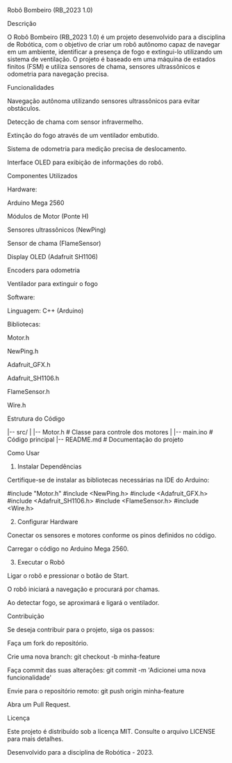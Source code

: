 Robô Bombeiro (RB_2023 1.0)

Descrição

O Robô Bombeiro (RB_2023 1.0) é um projeto desenvolvido para a disciplina de Robótica, com o objetivo de criar um robô autônomo capaz de navegar em um ambiente, identificar a presença de fogo e extingui-lo utilizando um sistema de ventilação. O projeto é baseado em uma máquina de estados finitos (FSM) e utiliza sensores de chama, sensores ultrassônicos e odometria para navegação precisa.

Funcionalidades

Navegação autônoma utilizando sensores ultrassônicos para evitar obstáculos.

Detecção de chama com sensor infravermelho.

Extinção do fogo através de um ventilador embutido.

Sistema de odometria para medição precisa de deslocamento.

Interface OLED para exibição de informações do robô.

Componentes Utilizados

Hardware:

Arduino Mega 2560

Módulos de Motor (Ponte H)

Sensores ultrassônicos (NewPing)

Sensor de chama (FlameSensor)

Display OLED (Adafruit SH1106)

Encoders para odometria

Ventilador para extinguir o fogo

Software:

Linguagem: C++ (Arduino)

Bibliotecas:

Motor.h

NewPing.h

Adafruit_GFX.h

Adafruit_SH1106.h

FlameSensor.h

Wire.h

Estrutura do Código

|-- src/
|   |-- Motor.h      # Classe para controle dos motores
|   |-- main.ino     # Código principal
|-- README.md       # Documentação do projeto

Como Usar

1. Instalar Dependências

Certifique-se de instalar as bibliotecas necessárias na IDE do Arduino:

#include "Motor.h"
#include <NewPing.h>
#include <Adafruit_GFX.h>
#include <Adafruit_SH1106.h>
#include <FlameSensor.h>
#include <Wire.h>

2. Configurar Hardware

Conectar os sensores e motores conforme os pinos definidos no código.

Carregar o código no Arduino Mega 2560.

3. Executar o Robô

Ligar o robô e pressionar o botão de Start.

O robô iniciará a navegação e procurará por chamas.

Ao detectar fogo, se aproximará e ligará o ventilador.

Contribuição

Se deseja contribuir para o projeto, siga os passos:

Faça um fork do repositório.

Crie uma nova branch: git checkout -b minha-feature

Faça commit das suas alterações: git commit -m 'Adicionei uma nova funcionalidade'

Envie para o repositório remoto: git push origin minha-feature

Abra um Pull Request.

Licença

Este projeto é distribuído sob a licença MIT. Consulte o arquivo LICENSE para mais detalhes.

Desenvolvido para a disciplina de Robótica - 2023.